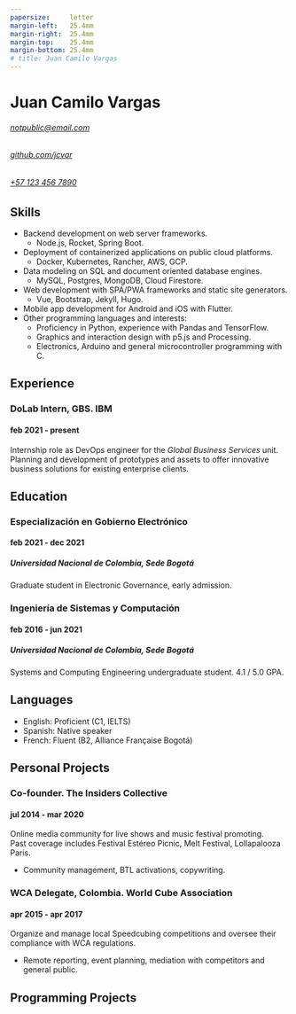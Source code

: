 ```yaml
---
papersize:     letter
margin-left:   25.4mm
margin-right:  25.4mm
margin-top:    25.4mm
margin-bottom: 25.4mm
# title: Juan Camilo Vargas
---
```

# Juan Camilo Vargas

###### [notpublic@email.com][email]
###### [github.com/jcvar][github]
###### [+57 123 456 7890][tel]

## Skills

- Backend development on web server frameworks.
  - Node.js, Rocket, Spring Boot.
- Deployment of containerized applications on public cloud platforms.
  - Docker, Kubernetes, Rancher, AWS, GCP.
- Data modeling on SQL and document oriented database engines.
  - MySQL, Postgres, MongoDB, Cloud Firestore.
- Web development with SPA/PWA frameworks and static site generators.
  - Vue, Bootstrap, Jekyll, Hugo.
- Mobile app development for Android and iOS with Flutter.
- Other programming languages and interests:
  - Proficiency in Python, experience with Pandas and TensorFlow.
  - Graphics and interaction design with p5.js and Processing.
  - Electronics, Arduino and general microcontroller programming with C.

## Experience

### DoLab Intern, GBS. IBM
#### feb 2021 - present
Internship role as DevOps engineer for the _Global Business Services_ unit.
Planning and development of prototypes and assets to offer innovative business
solutions for existing enterprise clients.

## Education

### Especialización en Gobierno Electrónico
#### feb 2021 - dec 2021
##### Universidad Nacional de Colombia, Sede Bogotá
Graduate student in Electronic Governance, early admission.

### Ingeniería de Sistemas y Computación
#### feb 2016 - jun 2021
##### Universidad Nacional de Colombia, Sede Bogotá
Systems and Computing Engineering undergraduate student. 4.1 / 5.0 GPA.

## Languages

- English: Proficient (C1, IELTS)
- Spanish: Native speaker
- French: Fluent (B2, Alliance Française Bogotá)

## Personal Projects

### Co-founder. The Insiders Collective
#### jul 2014 - mar 2020
Online media community for live shows and music festival promoting.\
Past coverage includes Festival Estéreo Picnic, Melt Festival, Lollapalooza Paris.

- Community management, BTL activations, copywriting.

### WCA Delegate, Colombia. World Cube Association
#### apr 2015 - apr 2017
Organize and manage local Speedcubing competitions and oversee their
compliance with WCA regulations.

- Remote reporting, event planning, mediation with competitors and general public.

## Programming Projects

<!--- Links -->
[email]: mailto:notpublic@email.com
[github]: https://github.com/jcvar
[tel]: tel:+571234567890
